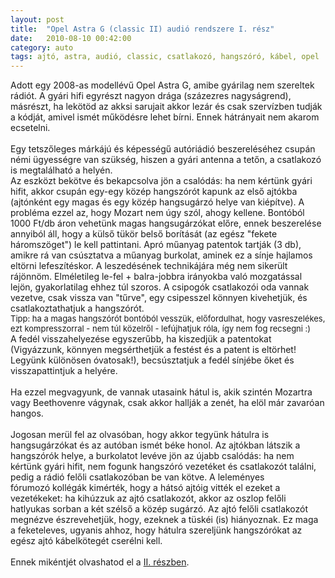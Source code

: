 ```yaml
---
layout: post
title:  "Opel Astra G (classic II) audió rendszere I. rész"
date:   2010-08-10 00:42:00
category: auto
tags: ajtó, astra, audió, classic, csatlakozó, hangszóró, kábel, opel
---
```


Adott egy 2008-as modellévű Opel Astra G, amibe gyárilag nem szereltek rádiót. A gyári hifi egyrészt nagyon drága (százezres nagyságrend), másrészt, ha lekötöd az akksi sarujait akkor lezár és csak szervízben tudják a kódját, amivel ismét működésre lehet bírni. Ennek hátrányait nem akarom ecsetelni.<br />
<br />
Egy tetszőleges márkájú és képességű autóriádió beszereléséhez csupán némi ügyességre van szükség, hiszen a gyári antenna a tetőn, a csatlakozó is megtalálható a helyén.<br />
Az eszközt bekötve és bekapcsolva jön a csalódás: ha nem kértünk gyári hifit, akkor csupán egy-egy közép hangszórót kapunk az első ajtókba (ajtónként egy magas és egy közép hangsugárzó helye van kiépítve). A probléma ezzel az, hogy Mozart nem úgy szól, ahogy kellene. Bontóból 1000 Ft/db áron vehetünk magas hangsugárzókat előre, ennek beszerelése annyiból áll, hogy a külső tükör belső borítását (az egész "fekete háromszöget") le kell pattintani. Apró műanyag patentok tartják (3 db), amikre rá van csúsztatva a műanyag burkolat, aminek ez a sínje hajlamos eltörni lefeszítéskor. A leszedésének technikájára még nem sikerült rájönnöm. Elméletileg le-fel + balra-jobbra irányokba való mozgatással lejön, gyakorlatilag ehhez túl szoros. A csipogók csatlakozói oda vannak vezetve, csak vissza van "tűrve", egy csipesszel könnyen kivehetjük, és csatlakoztathatjuk a hangszórót.<br />
<span class="Apple-style-span" style="font-size: small;">Tipp: ha a magas hangszórót bontóból vesszük, előfordulhat, hogy vasreszelékes, ezt kompresszorral - nem túl közelről - lefújhatjuk róla, így nem fog recsegni :)</span><br />
A fedél visszahelyezése egyszerűbb, ha kiszedjük a patentokat (Vigyázzunk, könnyen megsérthetjük a festést és a patent is eltörhet! Legyünk különösen óvatosak!), becsúsztatjuk a fedél sínjébe őket és visszapattintjuk a helyére.<br />
<br />
Ha ezzel megvagyunk, de&nbsp;vannak utasaink hátul is, akik szintén Mozartra vagy Beethovenre vágynak, csak akkor hallják a zenét, ha elöl már zavaróan hangos.<br />
<br />
Jogosan merül fel az olvasóban, hogy akkor tegyünk hátulra is hangsugárzókat és az autóban ismét béke honol. Az ajtókban látszik a hangszórók helye, a burkolatot levéve jön az újabb csalódás: ha nem kértünk gyári hifit, nem fogunk hangszóró vezetéket és csatlakozót találni, pedig a rádió felőli csatlakozóban be van kötve. A leleményes fórumozó&nbsp;kollégák kimérték, hogy a hátsó ajtóig vitték el ezeket a vezetékeket: ha kihúzzuk az ajtó csatlakozót, akkor az oszlop felőli hatlyukas sorban a két szélső a közép sugárzó. Az ajtó felőli csatlakozót megnézve észrevehetjük, hogy, ezeknek a tüskéi (is) hiányoznak. Ez maga a feketeleves, ugyanis ahhoz, hogy hátulra szereljünk hangszórókat az egész ajtó kábelkötegét cserélni kell.<br />
<br />
Ennek mikéntjét olvashatod el a <a href="http://var-log-balo.blogspot.com/2010/08/opel-astra-g-classic-ii-audio-rendszere.html">II. részben</a>.